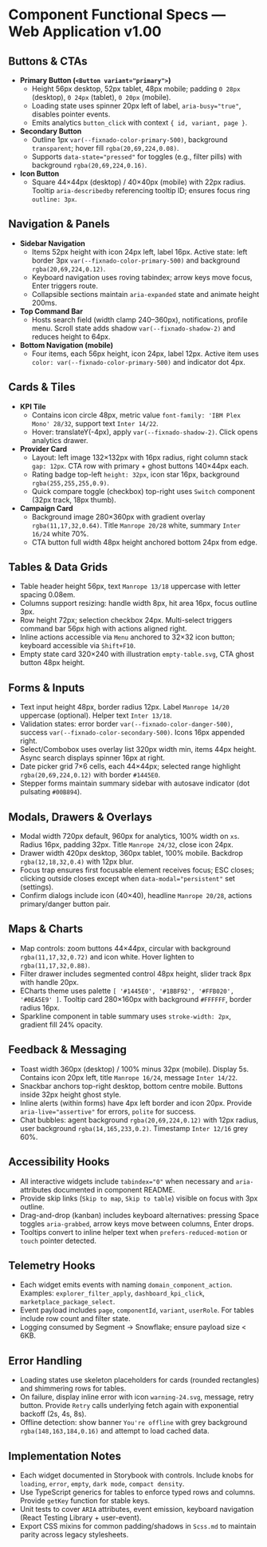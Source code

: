 # Component Functional Specs — Web Application v1.00

## Buttons & CTAs
- **Primary Button (`<Button variant="primary">`)**
  - Height 56px desktop, 52px tablet, 48px mobile; padding `0 28px` (desktop), `0 24px` (tablet), `0 20px` (mobile).
  - Loading state uses spinner 20px left of label, `aria-busy="true"`, disables pointer events.
  - Emits analytics `button_click` with context `{ id, variant, page }`.
- **Secondary Button**
  - Outline 1px `var(--fixnado-color-primary-500)`, background `transparent`; hover fill `rgba(20,69,224,0.08)`.
  - Supports `data-state="pressed"` for toggles (e.g., filter pills) with background `rgba(20,69,224,0.16)`.
- **Icon Button**
  - Square 44×44px (desktop) / 40×40px (mobile) with 22px radius. Tooltip `aria-describedby` referencing tooltip ID; ensures focus ring `outline: 3px`.

## Navigation & Panels
- **Sidebar Navigation**
  - Items 52px height with icon 24px left, label 16px. Active state: left border 3px `var(--fixnado-color-primary-500)` and background `rgba(20,69,224,0.12)`.
  - Keyboard navigation uses roving tabindex; arrow keys move focus, Enter triggers route.
  - Collapsible sections maintain `aria-expanded` state and animate height 200ms.
- **Top Command Bar**
  - Hosts search field (width clamp 240–360px), notifications, profile menu. Scroll state adds shadow `var(--fixnado-shadow-2)` and reduces height to 64px.
- **Bottom Navigation (mobile)**
  - Four items, each 56px height, icon 24px, label 12px. Active item uses `color: var(--fixnado-color-primary-500)` and indicator dot 4px.

## Cards & Tiles
- **KPI Tile**
  - Contains icon circle 48px, metric value `font-family: 'IBM Plex Mono' 28/32`, support text `Inter 14/22`.
  - Hover: translateY(-4px), apply `var(--fixnado-shadow-2)`. Click opens analytics drawer.
- **Provider Card**
  - Layout: left image 132×132px with 16px radius, right column stack `gap: 12px`. CTA row with primary + ghost buttons 140×44px each.
  - Rating badge top-left `height: 32px`, icon star 16px, background `rgba(255,255,255,0.9)`.
  - Quick compare toggle (checkbox) top-right uses `Switch` component (32px track, 18px thumb).
- **Campaign Card**
  - Background image 280×360px with gradient overlay `rgba(11,17,32,0.64)`. Title `Manrope 20/28` white, summary `Inter 16/24` white 70%.
  - CTA button full width 48px height anchored bottom 24px from edge.

## Tables & Data Grids
- Table header height 56px, text `Manrope 13/18` uppercase with letter spacing 0.08em.
- Columns support resizing: handle width 8px, hit area 16px, focus outline 3px.
- Row height 72px; selection checkbox 24px. Multi-select triggers command bar 56px high with actions aligned right.
- Inline actions accessible via `Menu` anchored to 32×32 icon button; keyboard accessible via `Shift+F10`.
- Empty state card 320×240 with illustration `empty-table.svg`, CTA ghost button 48px height.

## Forms & Inputs
- Text input height 48px, border radius 12px. Label `Manrope 14/20` uppercase (optional). Helper text `Inter 13/18`.
- Validation states: error border `var(--fixnado-color-danger-500)`, success `var(--fixnado-color-secondary-500)`. Icons 16px appended right.
- Select/Combobox uses overlay list 320px width min, items 44px height. Async search displays spinner 16px at right.
- Date picker grid 7×6 cells, each 44×44px; selected range highlight `rgba(20,69,224,0.12)` with border `#1445E0`.
- Stepper forms maintain summary sidebar with autosave indicator (dot pulsating `#00B894`).

## Modals, Drawers & Overlays
- Modal width 720px default, 960px for analytics, 100% width on `xs`. Radius 16px, padding 32px. Title `Manrope 24/32`, close icon 24px.
- Drawer width 420px desktop, 360px tablet, 100% mobile. Backdrop `rgba(12,18,32,0.4)` with 12px blur.
- Focus trap ensures first focusable element receives focus; ESC closes; clicking outside closes except when `data-modal="persistent"` set (settings).
- Confirm dialogs include icon (40×40), headline `Manrope 20/28`, actions primary/danger button pair.

## Maps & Charts
- Map controls: zoom buttons 44×44px, circular with background `rgba(11,17,32,0.72)` and icon white. Hover lighten to `rgba(11,17,32,0.88)`.
- Filter drawer includes segmented control 48px height, slider track 8px with handle 20px.
- ECharts theme uses palette `[ '#1445E0', '#1BBF92', '#FFB020', '#0EA5E9' ]`. Tooltip card 280×160px with background `#FFFFFF`, border radius 16px.
- Sparkline component in table summary uses `stroke-width: 2px`, gradient fill 24% opacity.

## Feedback & Messaging
- Toast width 360px (desktop) / 100% minus 32px (mobile). Display 5s. Contains icon 20px left, title `Manrope 16/24`, message `Inter 14/22`.
- Snackbar anchors top-right desktop, bottom centre mobile. Buttons inside 32px height ghost style.
- Inline alerts (within forms) have 4px left border and icon 20px. Provide `aria-live="assertive"` for errors, `polite` for success.
- Chat bubbles: agent background `rgba(20,69,224,0.12)` with 12px radius, user background `rgba(14,165,233,0.2)`. Timestamp `Inter 12/16` grey 60%.

## Accessibility Hooks
- All interactive widgets include `tabindex="0"` when necessary and `aria-` attributes documented in component README.
- Provide skip links (`Skip to map`, `Skip to table`) visible on focus with 3px outline.
- Drag-and-drop (kanban) includes keyboard alternatives: pressing Space toggles `aria-grabbed`, arrow keys move between columns, Enter drops.
- Tooltips convert to inline helper text when `prefers-reduced-motion` or `touch` pointer detected.

## Telemetry Hooks
- Each widget emits events with naming `domain_component_action`. Examples: `explorer_filter_apply`, `dashboard_kpi_click`, `marketplace_package_select`.
- Event payload includes `page`, `componentId`, `variant`, `userRole`. For tables include row count and filter state.
- Logging consumed by Segment → Snowflake; ensure payload size < 6KB.

## Error Handling
- Loading states use skeleton placeholders for cards (rounded rectangles) and shimmering rows for tables.
- On failure, display inline error with icon `warning-24.svg`, message, retry button. Provide `Retry` calls underlying fetch again with exponential backoff (2s, 4s, 8s).
- Offline detection: show banner `You're offline` with grey background `rgba(148,163,184,0.16)` and attempt to load cached data.

## Implementation Notes
- Each widget documented in Storybook with controls. Include knobs for `loading`, `error`, `empty`, `dark mode`, `compact density`.
- Use TypeScript generics for tables to enforce typed rows and columns. Provide `getKey` function for stable keys.
- Unit tests to cover `ARIA` attributes, event emission, keyboard navigation (React Testing Library + user-event).
- Export CSS mixins for common padding/shadows in `Scss.md` to maintain parity across legacy stylesheets.
